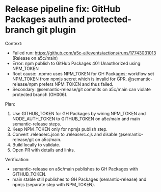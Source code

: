 # Release pipeline fix: GitHub Packages auth and protected-branch git plugin

Context:

- Failed run: https://github.com/a5c-ai/events/actions/runs/17743031013 (Release on a5c/main)
- Error: npm publish to GitHub Packages 401 Unauthorized using NPM_TOKEN
- Root cause: .npmrc uses NPM_TOKEN for GH Packages; workflow set NPM_TOKEN from npmjs secret which is invalid for GPR. @semantic-release/npm prefers NPM_TOKEN and thus failed.
- Secondary: @semantic-release/git commits on a5c/main can violate protected branch (GH006).

Plan:

1. Use GITHUB_TOKEN for GH Packages by wiring NPM_TOKEN and NODE_AUTH_TOKEN to GITHUB_TOKEN on a5c/main and main semantic-release steps.
2. Keep NPM_TOKEN only for npmjs publish step.
3. Convert .releaserc.json to .releaserc.cjs and disable @semantic-release/git on a5c/main.
4. Build locally to validate.
5. Open PR with details and links.

Verification:

- semantic-release on a5c/main publishes to GH Packages with GITHUB_TOKEN.
- main stable still publishes to GH Packages (semantic-release) and npmjs (separate step with NPM_TOKEN).

